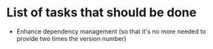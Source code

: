 # List of tasks that should be done
* Enhance dependency management (so that it's no more needed to provide two times the version number)
